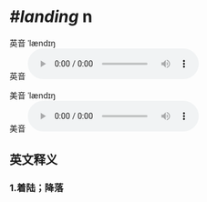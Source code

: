 # ***\#landing*** n
英音 ˈlændɪŋ  
英音
<audio src="./media/landing1_AAC.aac" controls="controls"></audio>

美音 ˈlændɪŋ  
美音
<audio src="./media/landing2_AAC.aac" controls="controls"></audio>



  

英文释义
---
### 1.**着陆；降落**  


